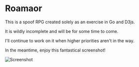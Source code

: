 Roamaor
=======

This is a spoof RPG created solely as an exercise in Go and D3js.

It is wildly incomplete and will be for some time to come.

I'll continue to work on it when higher priorities aren't in the way.

In the meantime, enjoy this fantastical screenshot!

![Screenshot](https://raw.github.com/harveyr/roamaor/master/roamaor.jpg)
